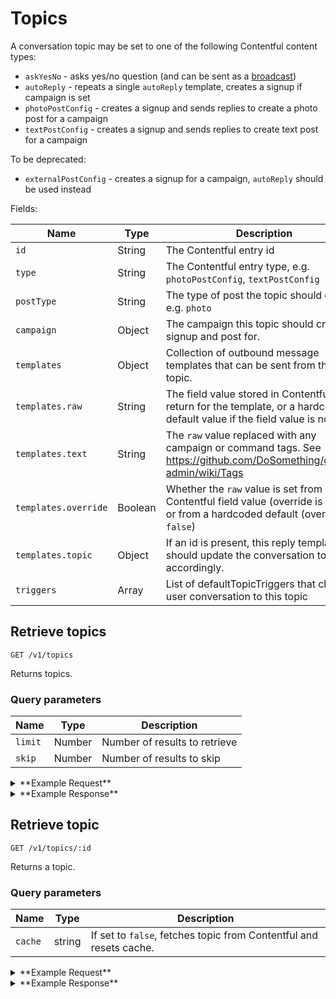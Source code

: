# Topics

A conversation topic may be set to one of the following Contentful content types:

* `askYesNo` - asks yes/no question (and can be sent as a [broadcast](./topics.md))
* `autoReply` - repeats a single `autoReply` template, creates a signup if campaign is set
* `photoPostConfig` - creates a signup and sends replies to create a photo post for a campaign
* `textPostConfig` - creates a signup and sends replies to create text post for a campaign

To be deprecated:

* `externalPostConfig` - creates a signup for a campaign, `autoReply` should be used instead


Fields:

Name | Type | Description
-----|------|------------
`id` | String | The Contentful entry id
`type` | String | The Contentful entry type, e.g. `photoPostConfig`, `textPostConfig`
`postType` | String | The type of post the topic should create, e.g. `photo`
`campaign` | Object | The campaign this topic should create a signup and post for.
`templates` | Object | Collection of outbound message templates that can be sent from this topic.
`templates.raw` | String | The field value stored in Contentful to return for the template, or a hardcoded default value if the field value is not set
`templates.text` | String | The `raw` value replaced with any campaign or command tags. See https://github.com/DoSomething/gambit-admin/wiki/Tags
`templates.override` | Boolean | Whether the `raw` value is set from a Contentful field value (override is `true`), or from a hardcoded default (override is `false`)
`templates.topic` | Object | If an id is present, this reply template should update the conversation topic accordingly.
`triggers` | Array | List of defaultTopicTriggers that change user conversation to this topic

## Retrieve topics

```
GET /v1/topics
```

Returns topics.

### Query parameters

Name | Type | Description
-----|------|------------
`limit` | Number | Number of results to retrieve
`skip` | Number | Number of results to skip


<details><summary>**Example Request**</summary><p>

```
curl http://localhost:5000/v1/topics?skip=5
  -H "Accept: application/json"
  -H "Content-Type: application/json"
```

</p></details>

<details><summary>**Example Response**</summary><p>

```
{
  "data": [
    {
      "id": "2Wzzquygx2wwMWe8kQAMgc",
      "name": "Two Books Blue Books autoReply",
      "type": "autoReply",
      "createdAt": "2018-08-10T00:36:19.926Z",
      "updatedAt": "2018-08-13T14:16:42.499Z",
      "campaign": {
        "id": 2299,
        "title": "Two Books Blue Books",
        "tagline": "Host a Dr. Seuss book drive to benefit kids in family shelters.",
        "status": "active",
        "currentCampaignRun": {
          "id": 6441
        }
      },
      "templates": {
        "autoReply": {
          "text": "Who let the dogs out?",
          "topic": {}
        }
      },
      "triggers": []
    },
    {
      "id": "2X4r3fZrTGA2mGemowgiEI",
      "name": "askYesNo test",
      "type": "askYesNo",
      "createdAt": "2018-08-06T23:34:56.395Z",
      "updatedAt": "2018-08-08T22:20:14.822Z",
      "message": {
        "text": "Join Pump it Up? \n\nYes No",
        "attachments": [],
        "template": "askYesNo",
        "topic": {}
      },
      "templates": {
        "saidYes": {
          "text": "Great! Text START to submit a photo.",
          "topic": {
            "id": "4xXe9sQqmIeiWauSUu6kAY",
            "name": "Pump It Up - Submit Flyer",
            "type": "photoPostConfig",
            "createdAt": "2018-08-01T14:41:30.242Z",
            "updatedAt": "2018-08-07T15:44:59.609Z"
          }
        },
        "saidNo": {
          "text": "Ok, we'll check in with you later.",
          "topic": {}
        },
        "invalidAskYesNoResponse": {
          "text": "Sorry, I didn't get that - did you want to join for Pump It Up? Yes or No",
          "topic": {}
        },
        "autoReply": {
          "text": "Sorry, I didn't understand that. Text Q if you have a question.",
          "topic": {}
        }
      },
      "triggers": [],
    },
    {
      "id": "3peS2Oye08o6OwUMAEcS2c",
      "type": "photoPostConfig",
      "postType": "photo",
      "campaign": {
        "id": 8038,
        "title": "#SaveTheMascots",
        "tagline": "Help us make every college campus tobacco-free.",
        "status": "closed",
        "currentCampaignRun": {
          "id": 8039
        },
        "keywords": [
          "MASCOT"
        ]
      },
      "templates": {
        "startPhotoPost": {
          "raw": "Secondhand smoke causes cancer, which is why thousands of colleges have gone tobacco-free. Problem is, 3,273 campuses still allow tobacco, which means secondhand smoke is harming everyone on campus including our beloved mascots. \n\nTell your college (or a college near you) to pledge to go tobacco-free by telling them to #SaveTheMascots by clicking here: http://bit.ly/2GE8APl\n\nTake a screenshot of the post you share, then text {{cmd_reportback}} to share it with us (and enter for a chance to win a $2500 scholarship)!",
          "override": true,
          "rendered": "Secondhand smoke causes cancer, which is why thousands of colleges have gone tobacco-free. Problem is, 3,273 campuses still allow tobacco, which means secondhand smoke is harming everyone on campus including our beloved mascots. \n\nTell your college (or a college near you) to pledge to go tobacco-free by telling them to #SaveTheMascots by clicking here: http://bit.ly/2GE8APl\n\nTake a screenshot of the post you share, then text START to share it with us (and enter for a chance to win a $2500 scholarship)!"
        },
        ...
      },
      "triggers": [
        "mascot",
      ]
    },
    ...
  ],
  "meta": {
    "pagination": {
      "total": 21,
      "skip": 5,
      "limit": 100
    }
  }
}
```

</p></details>

## Retrieve topic

```
GET /v1/topics/:id
```

Returns a topic.

### Query parameters

Name | Type | Description
-----|------|------------
`cache` | string | If set to `false`, fetches topic from Contentful and resets cache.


<details><summary>**Example Request**</summary><p>

```
curl http://localhost:5000/v1/topics/6swLaA7HKE8AGI6iQuWk4y?cache=false \
     -H "Accept: application/json" \
     -H "Content-Type: application/json" \
```

</p></details>
<details><summary>**Example Response**</summary><p>

```
{
  "data": {
    "id": "6swLaA7HKE8AGI6iQuWk4y",
    "type": "photoPostConfig",
    "postType": "photo",
    "campaign": {
      "id": 7,
      "title": "Mirror Messages",
      "tagline": "Boost a stranger's self-esteem with just a sticky note!",
      "status": "active",
      "currentCampaignRun": {
        "id": 8076
      },
      "keywords": [
        "MIRROR"
      ]
    },
    "templates": {
      "startPhotoPost": {
        "raw": "Over 111,000 people have joined the movement to bring positivity to their schools. All it takes is posting encouraging notes in places that can trigger low self-esteem. Take 5 mins to post a note today. \n\nThen, text {{cmd_reportback}} to share a photo of the messages you posted (and you'll be entered to win a $2000 scholarship)!",
        "override": true,
        "rendered": "Over 111,000 people have joined the movement to bring positivity to their schools. All it takes is posting encouraging notes in places that can trigger low self-esteem. Take 5 mins to post a note today. \n\nThen, text START to share a photo of the messages you posted (and you'll be entered to win a $2000 scholarship)!"
      },
      ...
      "invalidAskContinueResponse": {
        "raw": "Sorry, I didn't get that. Did you want to join {{title}}?\n\nYes or No",
        "override": false,
        "rendered": "Sorry, I didn't get that. Did you want to join Mirror Messages?\n\nYes or No"
      }
    },
    "triggers": [
      "mirror",
    ]
  }
}
```

</p></details>
